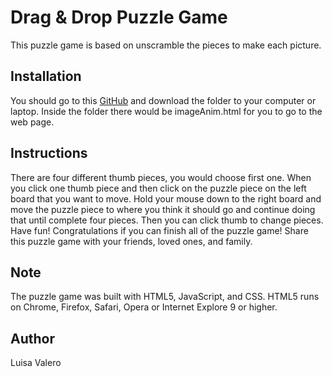 # Drag & Drop Puzzle Game 

This puzzle game is based on unscramble the pieces to make each picture.

## Installation

You should go to this [GitHub](https://github.com/luisavm/Valero_Luisa_DandD.git) and download the folder to your computer or laptop. Inside the folder there would be imageAnim.html for you to go to the web page. 

## Instructions

There are four different thumb pieces, you would choose first one. When you click one thumb piece and then click on the puzzle piece on the left board that you want to move. Hold your mouse down to the right board and move the puzzle piece to where you think it should go and continue doing that until complete four pieces. Then you can click thumb to change pieces. Have fun! Congratulations if you can finish all of the puzzle game! Share this puzzle game with your friends, loved ones, and family.

## Note

The puzzle game was built with HTML5, JavaScript, and CSS. HTML5 runs on Chrome, Firefox, Safari, Opera or Internet Explore 9 or higher. 

## Author

Luisa Valero  
